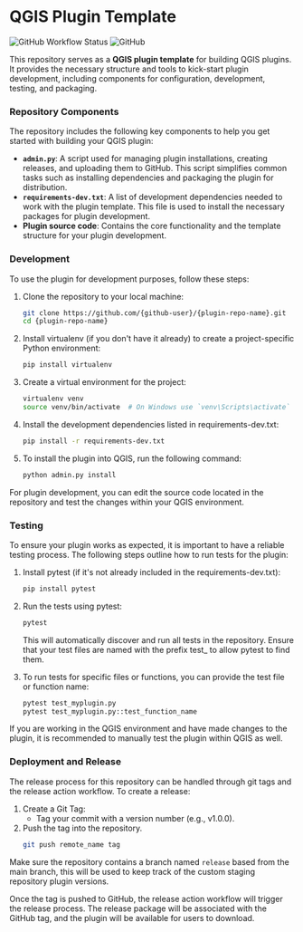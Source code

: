 # QGIS Plugin Template

![GitHub Workflow Status](https://img.shields.io/github/actions/workflow/status/kartoza/qgis-plugin-template/ci.yml?branch=master)
![GitHub](https://img.shields.io/github/license/kartoza/qgis-plugin-template)

This repository serves as a **QGIS plugin template** for building QGIS plugins. It provides the necessary structure and tools to kick-start plugin development, including components for configuration, development, testing, and packaging.

### Repository Components

The repository includes the following key components to help you get started with building your QGIS plugin:

- **`admin.py`**: A script used for managing plugin installations, creating releases, and uploading them to GitHub. This script simplifies common tasks such as installing dependencies and packaging the plugin for distribution.
- **`requirements-dev.txt`**: A list of development dependencies needed to work with the plugin template. This file is used to install the necessary packages for plugin development.
- **Plugin source code**: Contains the core functionality and the template structure for your plugin development.

### Development

To use the plugin for development purposes, follow these steps:

1. Clone the repository to your local machine:
   ```bash
   git clone https://github.com/{github-user}/{plugin-repo-name}.git
   cd {plugin-repo-name}
   
2. Install virtualenv (if you don't have it already) to create a project-specific Python environment:
   ```bash 
   pip install virtualenv
   ```
3. Create a virtual environment for the project:
    
    ```bash
    virtualenv venv
    source venv/bin/activate  # On Windows use `venv\Scripts\activate`
    ```

4. Install the development dependencies listed in requirements-dev.txt:
    
    ```bash
    pip install -r requirements-dev.txt
    ```

5. To install the plugin into QGIS, run the following command:
    
    ```bash
    python admin.py install
    ```
For plugin development, you can edit the source code located in the repository and 
test the changes within your QGIS environment.

### Testing
To ensure your plugin works as expected, it is important to have a reliable testing process. The following steps outline how to run tests for the plugin:

1. Install pytest (if it's not already included in the requirements-dev.txt):
    
    ```bash
    pip install pytest
    ```
2. Run the tests using pytest:

    ```bash
    pytest
   ```
   
    This will automatically discover and run all tests in the repository. Ensure that your test files are named with the prefix test_ to allow pytest to find them.
3. To run tests for specific files or functions, you can provide the test file or function name:

    ```bash
    pytest test_myplugin.py
    pytest test_myplugin.py::test_function_name
   ```
   
If you are working in the QGIS environment and have made changes to the plugin, it is recommended to manually test the plugin within QGIS as well.

### Deployment and Release
The release process for this repository can be handled through git tags and the release action workflow.
To create a release:

1. Create a Git Tag:
    - Tag your commit with a version number (e.g., v1.0.0).
2. Push the tag into the repository.
    ```bash 
    git push remote_name tag
   ```
Make sure the repository contains a branch named `release` based from the main branch, this will be used to keep track of the 
custom staging repository plugin versions.

Once the tag is pushed to GitHub, the release action workflow will trigger the release process. 
The release package will be associated with the GitHub tag, and the plugin will be available for users to download.

